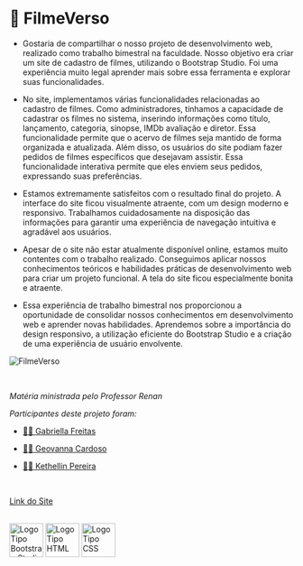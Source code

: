 # 🎥 FilmeVerso

- <p>Gostaria de compartilhar o nosso projeto de desenvolvimento web, realizado como trabalho bimestral na faculdade. Nosso objetivo era criar um site de cadastro de filmes, utilizando o Bootstrap Studio. Foi uma experiência muito legal aprender mais sobre essa ferramenta e explorar suas funcionalidades.</p>

- <p>No site, implementamos várias funcionalidades relacionadas ao cadastro de filmes. Como administradores, tínhamos a capacidade de cadastrar os filmes no sistema, inserindo informações como título, lançamento, categoria, sinopse, IMDb avaliação e diretor. Essa funcionalidade permite que o acervo de filmes seja mantido de forma organizada e atualizada. Além disso, os usuários do site podiam fazer pedidos de filmes específicos que desejavam assistir. Essa funcionalidade interativa permite que eles enviem seus pedidos, expressando suas preferências.</p>

- <p>Estamos extremamente satisfeitos com o resultado final do projeto. A interface do site ficou visualmente atraente, com um design moderno e responsivo. Trabalhamos cuidadosamente na disposição das informações para garantir uma experiência de navegação intuitiva e agradável aos usuários.</p>

- <p>Apesar de o site não estar atualmente disponível online, estamos muito contentes com o trabalho realizado. Conseguimos aplicar nossos conhecimentos teóricos e habilidades práticas de desenvolvimento web para criar um projeto funcional. A tela do site ficou especialmente bonita e atraente.</p>

- <p>Essa experiência de trabalho bimestral nos proporcionou a oportunidade de consolidar nossos conhecimentos em desenvolvimento web e aprender novas habilidades. Aprendemos sobre a importância do design responsivo, a utilização eficiente do Bootstrap Studio e a criação de uma experiência de usuário envolvente.</p>

![FilmeVerso](https://github.com/gsfgabi/FilmeVerso/assets/89532466/636ac374-1551-4262-9890-fc0a35c7d78b)

<br>
<p><i>Matéria ministrada pelo Professor Renan</i></p>
<p><i>Participantes deste projeto foram:</i></p>

- <a href ="https://github.com/gsfgabi"> 👩‍💻 Gabriella Freitas</a>

- <a href ="https://github.com/GiihCardoso"> 👩‍💻 Geovanna Cardoso</a>

- <a href ="https://github.com/Kethellin"> 👩‍💻 Kethellin Pereira</a>

<br>

<a href="https://gsfgabi.github.io/FilmeVerso/">Link do Site</a>

<br>
<div>
  <img style="height:60px" src="https://avatars.githubusercontent.com/u/34513419?s=280&v=4" alt="LogoTipo Bootstrap Studio"/>
  <img style="height:60px" src="https://upload.wikimedia.org/wikipedia/commons/thumb/6/61/HTML5_logo_and_wordmark.svg/1200px-HTML5_logo_and_wordmark.svg.png"       
   alt="LogoTipo HTML"/>
  <img style="height:60px" src="https://cdn-icons-png.flaticon.com/512/5968/5968242.png" alt="LogoTipo CSS"/>
</div>

